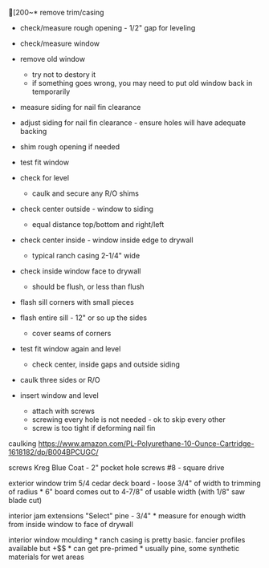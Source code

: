 [200~* remove trim/casing

* check/measure rough opening - 1/2" gap for leveling

* check/measure window

* remove old window
    * try not to destory it
    * if something goes wrong, you may need to put old window back in temporarily

* measure siding for nail fin clearance

* adjust siding for nail fin clearance - ensure holes will have adequate backing

* shim rough opening if needed

* test fit window

* check for level
    * caulk and secure any R/O shims

* check center outside - window to siding
    * equal distance top/bottom and right/left

* check center inside - window inside edge to drywall
    * typical ranch casing 2-1/4" wide

* check inside window face to drywall
    * should be flush, or less than flush

* flash sill corners with small pieces

* flash entire sill - 12" or so up the sides
    * cover seams of corners

* test fit window again and level
    * check center, inside gaps and outside siding 

* caulk three sides or R/O

* insert window and level
    * attach with screws
    * screwing every hole is not needed - ok to skip every other
    * screw is too tight if deforming nail fin


caulking
https://www.amazon.com/PL-Polyurethane-10-Ounce-Cartridge-1618182/dp/B004BPCUGC/

screws
Kreg Blue Coat - 2" pocket hole screws #8 - square drive

exterior window trim
5/4 cedar deck board - loose 3/4" of width to trimming of radius
    * 6" board comes out to 4-7/8" of usable width (with 1/8" saw blade cut)

interior jam extensions
"Select" pine - 3/4" 
    * measure for enough width from inside window to face of drywall

interior window moulding
    * ranch casing is pretty basic. fancier profiles available but +$$
    * can get pre-primed
    * usually pine, some synthetic materials for wet areas






